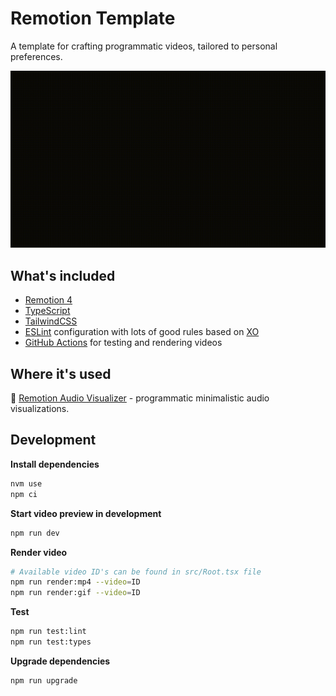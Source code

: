 # Remotion Template

A template for crafting programmatic videos, tailored to personal preferences.

<img src="./docs/hello.gif">

## What's included

- [Remotion 4](https://github.com/remotion-dev/remotion)
- [TypeScript](https://www.typescriptlang.org/)
- [TailwindCSS](https://tailwindcss.com/)
- [ESLint](https://eslint.org/) configuration with lots of good rules based on [XO](https://github.com/xojs/xo)
- [GitHub Actions](https://github.com/features/actions) for testing and rendering videos


## Where it's used

🔷 [Remotion Audio Visualizer](https://github.com/satelllte/remotion-audio-visualizer) - programmatic minimalistic audio visualizations.

## Development

**Install dependencies**

```sh
nvm use
npm ci
```

**Start video preview in development**

```sh
npm run dev
```

**Render video**

```sh
# Available video ID's can be found in src/Root.tsx file
npm run render:mp4 --video=ID
npm run render:gif --video=ID
```

**Test**

```sh
npm run test:lint
npm run test:types
```

**Upgrade dependencies**

```sh
npm run upgrade
```
